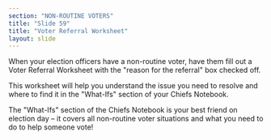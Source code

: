 ```yaml
---
section: "NON-ROUTINE VOTERS"
title: "Slide 59"
title: "Voter Referral Worksheet"
layout: slide
---
```


When your election officers have a non-routine voter, have them fill out a Voter Referral Worksheet with the "reason for the referral" box checked off.

This worksheet will help you understand the issue you need to resolve and where to find it in the "What-Ifs" section of your Chiefs Notebook.

The "What-Ifs" section of the Chiefs Notebook is your best friend on election day – it covers all non-routine voter situations and what you need to do to help someone vote!




